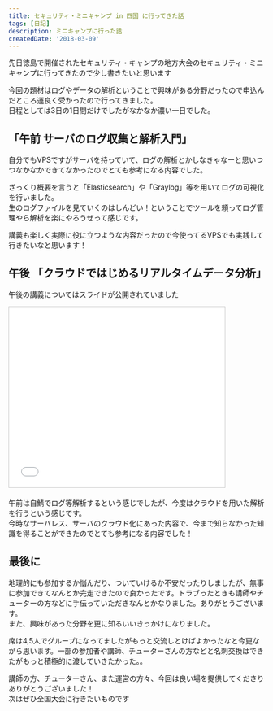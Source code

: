 ```yaml
---
title: セキュリティ・ミニキャンプ in 四国 に行ってきた話
tags: [日記]
description: ミニキャンプに行った話
createdDate: '2018-03-09'
---
```


先日徳島で開催されたセキュリティ・キャンプの地方大会のセキュリティ・ミニキャンプに行ってきたので少し書きたいと思います

今回の題材はログやデータの解析ということで興味がある分野だったので申込んだところ運良く受かったので行ってきました。  
日程としては3日の1日間だけでしたがなかなか濃い一日でした。

## 「午前 サーバのログ収集と解析入門」

自分でもVPSですがサーバを持っていて、ログの解析とかしなきゃなーと思いつつなかなかできてなかったのでとても参考になる内容でした。

ざっくり概要を言うと「Elasticsearch」や「Graylog」等を用いてログの可視化を行いました。  
生のログファイルを見ていくのはしんどい！ということでツールを頼ってログ管理やら解析を楽にやろうぜって感じです。

講義も楽しく実際に役に立つような内容だったので今使ってるVPSでも実践して行きたいなと思います！

## 午後 「クラウドではじめるリアルタイムデータ分析」

午後の講義についてはスライドが公開されていました

<iframe src="//www.slideshare.net/slideshow/embed_code/key/80QD1Vmoo6IiIc" width="425" height="355" frameborder="0" marginwidth="0" marginheight="0" scrolling="no" style="border:1px solid #CCC; border-width:1px; margin-bottom:5px; max-width: 100%;" allowfullscreen> </iframe>

午前は自鯖でログ等解析するという感じでしたが、今度はクラウドを用いた解析を行うという感じです。  
今時なサーバレス、サーバのクラウド化にあった内容で、今まで知らなかった知識を得ることができたのでとても参考になる内容でした！

## 最後に

地理的にも参加するか悩んだり、ついていけるか不安だったりしましたが、無事に参加できてなんとか完走できたので良かったです。トラブったときも講師やチューターの方などに手伝っていただきなんとかなりました。ありがとうございます。  
また、興味があった分野を更に知るいいきっかけになりました。

席は4,5人でグループになってましたがもっと交流しとけばよかったなと今更ながら思います。一部の参加者や講師、チューターさんの方などと名刺交換はできたがもっと積極的に渡していきたかった。。

講師の方、チューターさん、また運営の方々、今回は良い場を提供してくださりありがとうございました！  
次はぜひ全国大会に行きたいものです
